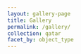 ```yaml
---
layout: gallery-page
title: Gallery
permalink: /gallery/
collection: qatar
facet_by: object_type
---
```


